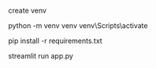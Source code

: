 create venv

python -m venv venv
venv\Scripts\activate

pip install -r requirements.txt

streamlit run app.py

